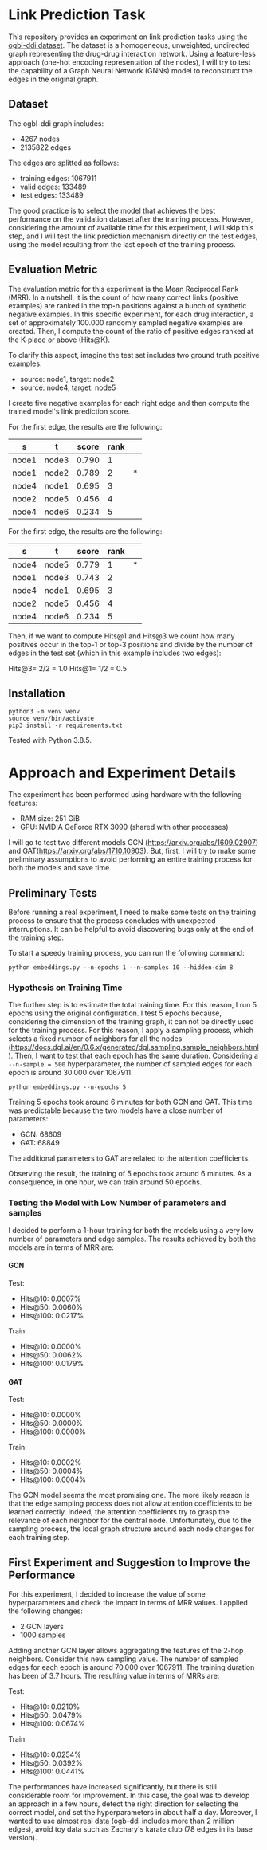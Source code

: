 # Link Prediction Task
This repository provides an experiment on link prediction tasks using the [ogbl-ddi dataset](https://ogb.stanford.edu/docs/linkprop/#ogbl-ddi). The dataset is a homogeneous, unweighted, undirected graph representing the drug-drug interaction network. Using a feature-less approach (one-hot encoding representation of the nodes), I will try to test the capability of a Graph Neural Network (GNNs) model to reconstruct the edges in the original graph.

## Dataset
The ogbl-ddi graph includes:
* 4267 nodes
* 2135822 edges

The edges are splitted as follows:
* training edges: 1067911
* valid edges: 133489
* test edges: 133489

The good practice is to select the model that achieves the best performance on the validation dataset after the training process. However, considering the amount of available time for this experiment, I will skip this step, and I will test the link prediction mechanism directly on the test edges, using the model resulting from the last epoch of the training process.

## Evaluation Metric
The evaluation metric for this experiment is the Mean Reciprocal Rank (MRR). In a nutshell, it is the count of how many correct links (positive examples) are ranked in the top-n positions against a bunch of synthetic negative examples. In this specific experiment, for each drug interaction, a set of approximately 100.000 randomly sampled negative examples are created. Then, I compute the count of the ratio of positive edges ranked at the K-place or above (Hits@K).

To clarify this aspect, imagine the test set includes two ground truth positive examples:
* source: node1, target: node2
* source: node4, target: node5

I create five negative examples for each right edge and then compute the trained model's link prediction score. 

For the first edge, the results are the following:

| s     | t     | score | rank |   |
|-------|-------|-------|------|---|
| node1 | node3 | 0.790 | 1    |   |
| node1 | node2 | 0.789 | 2    | * |
| node4 | node1 | 0.695 | 3    |   |
| node2 | node5 | 0.456 | 4    |   |
| node4 | node6 | 0.234 | 5    |   |

For the first edge, the results are the following:

| s     | t     | score | rank |   |
|-------|-------|-------|------|---|
| node4 | node5 | 0.779 | 1    | * |
| node1 | node3 | 0.743 | 2    |   |
| node4 | node1 | 0.695 | 3    |   |
| node2 | node5 | 0.456 | 4    |   |
| node4 | node6 | 0.234 | 5    |   |

Then, if we want to compute Hits@1 and Hits@3 we count how many positives occur in the top-1 or top-3 positions and divide by the number of edges in the test set (which in this example includes two edges):

Hits@3= 2/2 = 1.0
Hits@1= 1/2 = 0.5

## Installation
```
python3 -m venv venv
source venv/bin/activate
pip3 install -r requirements.txt
```

Tested with Python 3.8.5.

# Approach and Experiment Details
The experiment has been performed using hardware with the following features:
* RAM size: 251 GiB
* GPU: NVIDIA GeForce RTX 3090 (shared with other processes)

I will go to test two different models GCN (https://arxiv.org/abs/1609.02907) and GAT(https://arxiv.org/abs/1710.10903). But, first, I will try to make some preliminary assumptions to avoid performing an entire training process for both the models and save time.

## Preliminary Tests
Before running a real experiment, I need to make some tests on the training process to ensure that the process concludes with unexpected interruptions. It can be helpful to avoid discovering bugs only at the end of the training step.

To start a speedy training process, you can run the following command:

```
python embeddings.py --n-epochs 1 --n-samples 10 --hidden-dim 8
```

### Hypothesis on Training Time
The further step is to estimate the total training time. For this reason, I run 5 epochs using the original configuration. I test 5 epochs because, considering the dimension of the training graph, it can not be directly used for the training process. For this reason, I apply a sampling process, which selects a fixed number of neighbors for all the nodes (https://docs.dgl.ai/en/0.6.x/generated/dgl.sampling.sample_neighbors.html). Then, I want to test that each epoch has the same duration. Considering a `--n-sample = 500` hyperparameter, the number of sampled edges for each epoch is around 30.000 over 1067911.

```
python embeddings.py --n-epochs 5
```

Training 5 epochs took around 6 minutes for both GCN and GAT. This time was predictable because the two models have a close number of parameters:
* GCN: 68609
* GAT: 68849

The additional parameters to GAT are related to the attention coefficients.

Observing the result, the training of 5 epochs took around 6 minutes. As a consequence, in one hour, we can train around 50 epochs.

### Testing the Model with Low Number of parameters and samples
I decided to perform a 1-hour training for both the models using a very low number of parameters and edge samples. The results achieved by both the models are in terms of MRR are:

#### GCN
Test:
* Hits@10: 0.0007% 
* Hits@50: 0.0060% 
* Hits@100: 0.0217% 

Train:
* Hits@10: 0.0000% 
* Hits@50: 0.0062% 
* Hits@100: 0.0179% 

#### GAT
Test:
* Hits@10: 0.0000% 
* Hits@50: 0.0000% 
* Hits@100: 0.0000% 

Train:
* Hits@10: 0.0002% 
* Hits@50: 0.0004% 
* Hits@100: 0.0004%

The GCN model seems the most promising one. The more likely reason is that the edge sampling process does not allow attention coefficients to be learned correctly. Indeed, the attention coefficients try to grasp the relevance of each neighbor for the central node. Unfortunately, due to the sampling process, the local graph structure around each node changes for each training step.

## First Experiment and Suggestion to Improve the Performance
For this experiment, I decided to increase the value of some hyperparameters and check the impact in terms of MRR values. I applied the following changes:
* 2 GCN layers
* 1000 samples

Adding another GCN layer allows aggregating the features of the 2-hop neighbors. Consider this new sampling value. The number of sampled edges for each epoch is around 70.000 over 1067911. The training duration has been of 3.7 hours. The resulting value in terms of MRRs are:

Test:
* Hits@10: 0.0210%
* Hits@50: 0.0479%
* Hits@100: 0.0674%

Train:
* Hits@10: 0.0254%
* Hits@50: 0.0392%
* Hits@100: 0.0441%

The performances have increased significantly, but there is still considerable room for improvement. In this case, the goal was to develop an approach in a few hours, detect the right direction for selecting the correct model, and set the hyperparameters in about half a day. Moreover, I wanted to use almost real data (ogb-ddi includes more than 2 million edges), avoid toy data such as Zachary's karate club (78 edges in its base version).